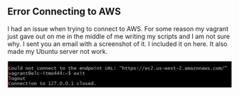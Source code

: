 ## Error Connecting to AWS

I had an issue when trying to connect to AWS. For some reason my vagrant just gave out on me in the middle of me writing my scripts and I am not sure why. I sent you an email with a screenshot of it. I included it on here. It also made my Ubuntu server not work.

![AWS Error](../images/AWS_Error.JPG "AWS Error")
